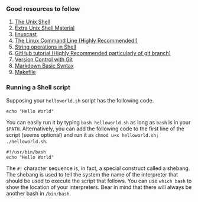 ### Good resources to follow
1. [The Unix Shell](https://swcarpentry.github.io/shell-novice/)
2. [Extra Unix Shell Material](https://carpentries-incubator.github.io/shell-extras/)
3. [linuxcast](https://www.youtube.com/playlist?list=PLrrWFMyom0IocKsc1ukKFxOljEg7IT_W3)
4. [The Linux Command Line (Highly Recommended!)](http://billie66.github.io/TLCL/book/index.html)
5. [String operations in Shell](https://www.tldp.org/LDP/abs/html/string-manipulation.html)
6. [GitHub tutorial (Highly Recommended particularly of git branch) ](https://product.hubspot.com/blog/git-and-github-tutorial-for-beginners)
7. [Version Control with Git](https://swcarpentry.github.io/git-novice/)
8. [Markdown Basic Syntax](https://www.markdownguide.org/basic-syntax/)
9. [Makefile](http://swcarpentry.github.io/make-novice/)

### Running a Shell script
Supposing your `helloworld.sh` script has the following code.
```
echo "Hello World"
```
You can easily run it by typing `bash helloworld.sh` as long as `bash` is in your `$PATH`. Alternatively, you can add the following code to the first line of the script (seems optional) and run it as `chmod u+x helloworld.sh; ./helloworld.sh`.
```
#!/usr/bin/bash
echo "Hello World"
```
The `#!` character sequence is, in fact, a special construct called a shebang. The shebang is used to tell the system the name of the interpreter that should be used to execute the script that follows. You can use `which bash` to show the location of your interpreters. Bear in mind that there will always be another bash in `/bin/bash`.


